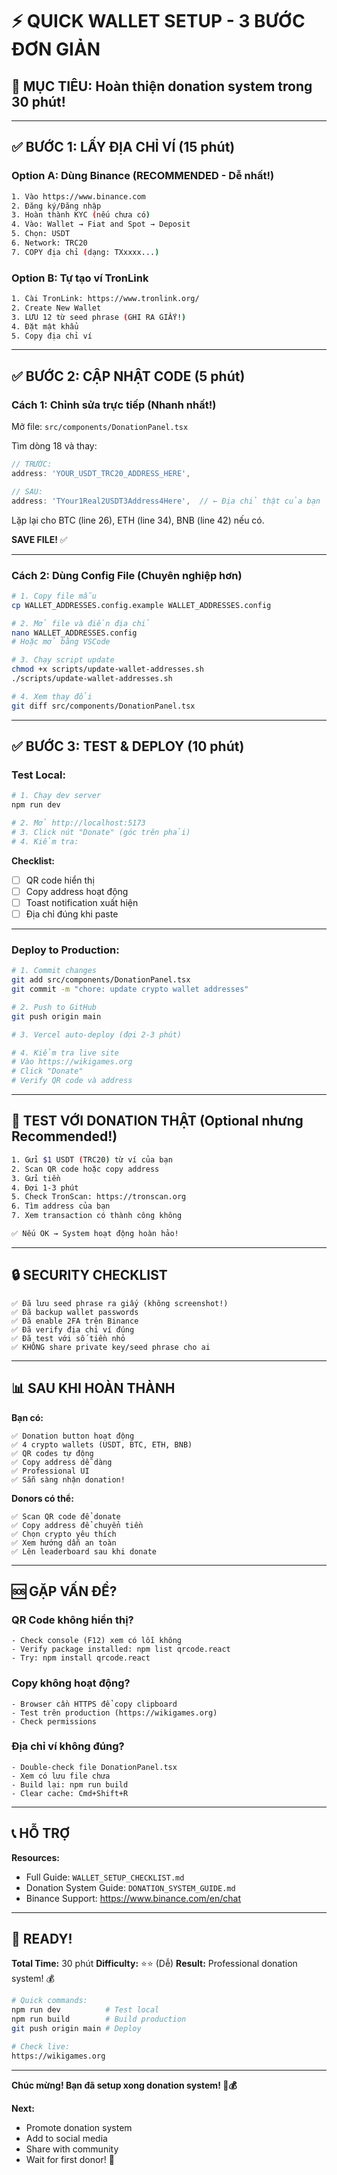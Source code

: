 # ⚡ QUICK WALLET SETUP - 3 BƯỚC ĐƠN GIẢN

## 🎯 MỤC TIÊU: Hoàn thiện donation system trong 30 phút!

---

## ✅ BƯỚC 1: LẤY ĐỊA CHỈ VÍ (15 phút)

### **Option A: Dùng Binance (RECOMMENDED - Dễ nhất!)**

```bash
1. Vào https://www.binance.com
2. Đăng ký/Đăng nhập
3. Hoàn thành KYC (nếu chưa có)
4. Vào: Wallet → Fiat and Spot → Deposit
5. Chọn: USDT
6. Network: TRC20
7. COPY địa chỉ (dạng: TXxxxx...)
```

### **Option B: Tự tạo ví TronLink**

```bash
1. Cài TronLink: https://www.tronlink.org/
2. Create New Wallet
3. LƯU 12 từ seed phrase (GHI RA GIẤY!)
4. Đặt mật khẩu
5. Copy địa chỉ ví
```

---

## ✅ BƯỚC 2: CẬP NHẬT CODE (5 phút)

### **Cách 1: Chỉnh sửa trực tiếp (Nhanh nhất!)**

Mở file: `src/components/DonationPanel.tsx`

Tìm dòng 18 và thay:
```typescript
// TRƯỚC:
address: 'YOUR_USDT_TRC20_ADDRESS_HERE',

// SAU:
address: 'TYour1Real2USDT3Address4Here',  // ← Địa chỉ thật của bạn
```

Lặp lại cho BTC (line 26), ETH (line 34), BNB (line 42) nếu có.

**SAVE FILE!** ✅

---

### **Cách 2: Dùng Config File (Chuyên nghiệp hơn)**

```bash
# 1. Copy file mẫu
cp WALLET_ADDRESSES.config.example WALLET_ADDRESSES.config

# 2. Mở file và điền địa chỉ
nano WALLET_ADDRESSES.config
# Hoặc mở bằng VSCode

# 3. Chạy script update
chmod +x scripts/update-wallet-addresses.sh
./scripts/update-wallet-addresses.sh

# 4. Xem thay đổi
git diff src/components/DonationPanel.tsx
```

---

## ✅ BƯỚC 3: TEST & DEPLOY (10 phút)

### **Test Local:**

```bash
# 1. Chạy dev server
npm run dev

# 2. Mở http://localhost:5173
# 3. Click nút "Donate" (góc trên phải)
# 4. Kiểm tra:
```

**Checklist:**
- [ ] QR code hiển thị
- [ ] Copy address hoạt động
- [ ] Toast notification xuất hiện
- [ ] Địa chỉ đúng khi paste

---

### **Deploy to Production:**

```bash
# 1. Commit changes
git add src/components/DonationPanel.tsx
git commit -m "chore: update crypto wallet addresses"

# 2. Push to GitHub
git push origin main

# 3. Vercel auto-deploy (đợi 2-3 phút)

# 4. Kiểm tra live site
# Vào https://wikigames.org
# Click "Donate"
# Verify QR code và address
```

---

## 🧪 TEST VỚI DONATION THẬT (Optional nhưng Recommended!)

```bash
1. Gửi $1 USDT (TRC20) từ ví của bạn
2. Scan QR code hoặc copy address
3. Gửi tiền
4. Đợi 1-3 phút
5. Check TronScan: https://tronscan.org
6. Tìm address của bạn
7. Xem transaction có thành công không

✅ Nếu OK → System hoạt động hoàn hảo!
```

---

## 🔒 SECURITY CHECKLIST

```
✅ Đã lưu seed phrase ra giấy (không screenshot!)
✅ Đã backup wallet passwords
✅ Đã enable 2FA trên Binance
✅ Đã verify địa chỉ ví đúng
✅ Đã test với số tiền nhỏ
✅ KHÔNG share private key/seed phrase cho ai
```

---

## 📊 SAU KHI HOÀN THÀNH

**Bạn có:**
```
✅ Donation button hoạt động
✅ 4 crypto wallets (USDT, BTC, ETH, BNB)
✅ QR codes tự động
✅ Copy address dễ dàng
✅ Professional UI
✅ Sẵn sàng nhận donation!
```

**Donors có thể:**
```
✅ Scan QR code để donate
✅ Copy address để chuyển tiền
✅ Chọn crypto yêu thích
✅ Xem hướng dẫn an toàn
✅ Lên leaderboard sau khi donate
```

---

## 🆘 GẶP VẤN ĐỀ?

### **QR Code không hiển thị?**
```
- Check console (F12) xem có lỗi không
- Verify package installed: npm list qrcode.react
- Try: npm install qrcode.react
```

### **Copy không hoạt động?**
```
- Browser cần HTTPS để copy clipboard
- Test trên production (https://wikigames.org)
- Check permissions
```

### **Địa chỉ ví không đúng?**
```
- Double-check file DonationPanel.tsx
- Xem có lưu file chưa
- Build lại: npm run build
- Clear cache: Cmd+Shift+R
```

---

## 📞 HỖ TRỢ

**Resources:**
- Full Guide: `WALLET_SETUP_CHECKLIST.md`
- Donation System Guide: `DONATION_SYSTEM_GUIDE.md`
- Binance Support: https://www.binance.com/en/chat

---

## 🎉 READY!

**Total Time:** 30 phút
**Difficulty:** ⭐⭐ (Dễ)
**Result:** Professional donation system! 💰

```bash
# Quick commands:
npm run dev          # Test local
npm run build        # Build production
git push origin main # Deploy

# Check live:
https://wikigames.org
```

---

**Chúc mừng! Bạn đã setup xong donation system! 🚀💰**

**Next:** 
- Promote donation system
- Add to social media
- Share with community
- Wait for first donor! 🎊
